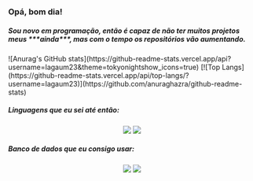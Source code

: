 <tittle>
<h3> Opá, bom dia!</h3>                                                                                                
<h5>Sou novo em programação, então é capaz de não ter muitos projetos meus ***ainda***, mas com o tempo os repositórios vão aumentando.</h5>
![Anurag's GitHub stats](https://github-readme-stats.vercel.app/api?username=Iagaum23&theme=tokyonightshow_icons=true)
[![Top Langs](https://github-readme-stats.vercel.app/api/top-langs/?username=Iagaum23)](https://github.com/anuraghazra/github-readme-stats)
</tittle>
<body>
<h5>Linguagens que eu sei até então:</h5>
<center>
<img src="https://img.shields.io/badge/Python-3776AB?style=for-the-badge&logo=python&logoColor=white">
<img src="https://img.shields.io/badge/Java-ED8B00?style=for-the-badge&logo=java&logoColor=white">
</center>
<h5>Banco de dados que eu consigo usar:</h5>
<center>
<img src="https://img.shields.io/badge/MySQL-00000F?style=for-the-badge&logo=mysql&logoColor=white">
<img src="https://img.shields.io/badge/MariaDB-003545?style=for-the-badge&logo=mariadb&logoColor=white">
</center>
</body>
